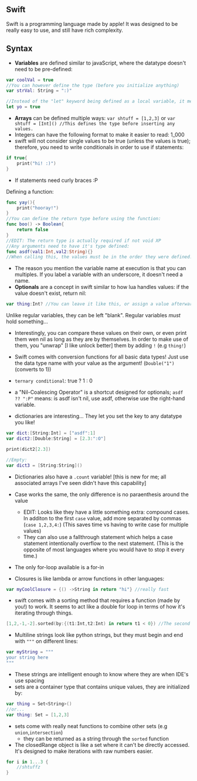 Swift
-----

Swift is a programming language made by apple! It was designed to be really easy to use, and still have rich complexity.

## Syntax

* **Variables** are defined similar to javaScript, where the datatype doesn't need to be pre-defined:
```swift
var coolVal = true
//You can however define the type (before you initialize anything)
var strVal: String = ":)"

//Instead of the "let" keyword being defined as a local variable, it means "set a constant":
let yo = true
```

* **Arrays** can be defined multiple ways: `var shtuff = [1,2,3]` or `var shtuff = [Int]() //This defines the type before inserting any values.`
* Integers can have the following format to make it easier to read: 1_000
* swift will not consider single values to be true (unless the values is true); therefore, you need to write conditionals in order to use if statements:
```swift
if true{
    print("hi! :)")
}
```
* If statements need curly braces :P

Defining a function:
```swift
func yay(){
    print("hooray!")
}
//You can define the return type before using the function:
func boo() -> Boolean{
    return false
}
//EDIT: The return type is actually required if not void XP
//Any arguments need to have it's type defined:
func asdf(val1:Int,val2:String){}
//When calling this, the values must be in the order they were defined.
```
* The reason you mention the variable name at execution is that you can multiples. If you label a variable with an underscore, it doesn't need a name.
* **Optionals** are a concept in swift similar to how lua handles values: if the value doesn't exist, return nil:
```swift
var thing:Int? //You can leave it like this, or assign a value afterwards.
```
Unlike regular variables, they can be left "blank". Regular variables *must* hold something...
* Interestingly, you can compare these values on their own, or even print them wen nil as long as they are by themselves. In order to make use of them, you "unwrap" [I like unlock better] them by adding `!` (e.g `thing!`)

* Swift comes with conversion functions for all basic data types! Just use the data type name with your value as the argument! (`Double("1")` (converts to 1))
* `ternary conditional`: true ? 1 : 0
* a "Nil-Coalescing Operator" is a shortcut designed for optionals; `asdf ?? ":P"` means: is asdf isn't nil, use asdf, otherwise use the right-hand variable.
* dictionaries are interesting... They let you set the key to any datatype you like!
```swift
var dict:[String:Int] = ["asdf":1]
var dict2:[Double:String] = [2.3:":O"]

print(dict2[2.3])

//Empty:
var dict3 = [String:String]()
```
* Dictionaries also have a `.count` variable! [this is new for me; all associated arrays I've seen didn't have this capability]
* Case works the same, the only difference is no paraenthesis around the value
    * EDIT: Looks like they have a little something extra: compound cases. In additon to the first `case` value, add more separated by commas (`case 1,2,3,4:`) (This saves time vs having to write case for multiple values)
    * They can also use a fallthrough statement which helps a case statement intentionally overflow to the next statement. (This is the opposite of most languages where you would have to stop it every time.)
* The only for-loop available is a for-in

* Closures is like lambda or arrow functions in other languages:
```swift
var myCoolClosure = {() ->String in return "hi"} //really fast
```

* swift comes with a sorting method that requires a function (made by you!) to work. It seems to act like a double for loop in terms of how it's iterating through things.
```swift
[1,2,-1,-2].sorted(by:{(t1:Int,t2:Int) in return t1 < 0}) //The second argument can be used for comparing the first, but I wound up comparing this to 0.
```

* Multiline strings look like python strings, but they must begin and end with `"""` on different lines:

```swift
var myString = """
your string here
"""
```
 * These strings are intelligent enough to know where they are when IDE's use spacing
* sets are a container type that contains unique values, they are initialized by:
```swift
var thing = Set<String>()
//or...
var thing: Set = [1,2,3]
```
* sets come with really neat functions to combine other sets (e.g `union`,`intersection`)
    * they can be returned as a string through the `sorted` function
* The closedRange object is like a set where it can't be directly accessed. It's designed to make iterations with raw numbers easier.
```swift
for i in 1...3 {
    //shtuffz
}
```